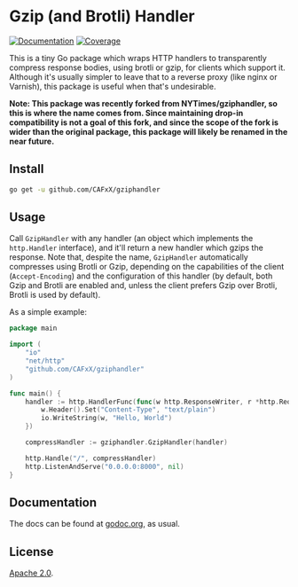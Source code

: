 Gzip (and Brotli) Handler
============

[![Documentation](https://godoc.org/github.com/CAFxX/gziphandler?status.svg)](https://godoc.org/github.com/CAFxX/gziphandler)
[![Coverage](https://gocover.io/_badge/github.com/CAFxX/gziphandler)](https://gocover.io/github.com/CAFxX/gziphandler)

This is a tiny Go package which wraps HTTP handlers to transparently compress
response bodies, using brotli or gzip, for clients which support it. Although 
it's usually simpler to leave that to a reverse proxy (like nginx or Varnish),
this package is useful when that's undesirable.

**Note: This package was recently forked from NYTimes/gziphandler, so this is where
the name comes from. Since maintaining drop-in compatibility is not a goal of this
fork, and since the scope of the fork is wider than the original package, this
package will likely be renamed in the near future.**

## Install
```bash
go get -u github.com/CAFxX/gziphandler
```

## Usage

Call `GzipHandler` with any handler (an object which implements the
`http.Handler` interface), and it'll return a new handler which gzips
the response. Note that, despite the name, `GzipHandler` automatically
compresses using Brotli or Gzip, depending on the capabilities of the
client (`Accept-Encoding`) and the configuration of this handler (by
default, both Gzip and Brotli are enabled and, unless the client prefers
Gzip over Brotli, Brotli is used by default).

As a simple example:

```go
package main

import (
	"io"
	"net/http"
	"github.com/CAFxX/gziphandler"
)

func main() {
	handler := http.HandlerFunc(func(w http.ResponseWriter, r *http.Request) {
		w.Header().Set("Content-Type", "text/plain")
		io.WriteString(w, "Hello, World")
	})

	compressHandler := gziphandler.GzipHandler(handler)

	http.Handle("/", compressHandler)
	http.ListenAndServe("0.0.0.0:8000", nil)
}
```


## Documentation

The docs can be found at [godoc.org][docs], as usual.


## License

[Apache 2.0][license].




[docs]:     https://godoc.org/github.com/CAFxX/gziphandler
[license]:  https://github.com/CAFxX/gziphandler/blob/master/LICENSE
